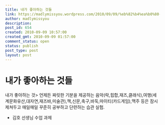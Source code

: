 ```yaml
---
title: 내가 좋아하는 것들
link: https://madlymissyou.wordpress.com/2010/09/09/%eb%82%b4%ea%b0%80-%ec%a2%8b%ec%95%84%ed%95%98%eb%8a%94-%ea%b2%83%eb%93%a4/
author: madlymissyou
description: 
post_id: 654
created: 2010-09-09 10:57:00
created_gmt: 2010-09-09 01:57:00
comment_status: open
status: publish
post_type: post
layout: post
---
```


# 내가 좋아하는 것들

내가 좋아하는 것> 언제든 짜릿한 기분을 제공하는 음악(락,힙합,재즈,클래식),여행(세계문화유산,대자연,재즈바,미술관),책,신문,축구,바둑,마이티(카드게임),맥주 등은 잠시 제쳐두고 매일매일 꾸준히 공부하고 단련하는 습관 실험. 

  * 김호 선생님 수업 과제